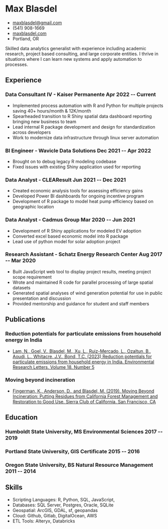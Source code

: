 <!-- TITLE -->
# Max Blasdel

<!-- CONTACT DETAILS -->
- <maxblasdel@gmail.com>
- (541) 908-1669
- [maxblasdel.com](https://www.maxblasdel.com/)
- Portland, OR

<!-- SUMMARY -->
Skilled data analytics generalist with experience including academic research, project based consulting, and large corporate entities. I thrive in
situations where I can learn new systems and apply automation to processes.

## Experience

<!-- You have to wrap the "left" and "right" half of these headings in spans by
hand -->
### <span>Data Consultant IV - Kaiser Permanente</span> <span>Apr 2022 -- Current</span>

 - Implemented process automation with R and Python for multiple projects saving 40+ hours/month & 12K/month
 - Spearheaded transition to R Shiny spatial data dashboard reporting bringing new business to team
 - Lead internal R package development and design for standardization across developers
 - Work to modernize data infrastructure through linux server automation 

### <span>BI Engineer - Wavicle Data Solutions</span> <span>Dec 2021 -- Apr 2022</span>

 - Brought on to debug legacy R modeling codebase
 - Fixed issues with existing Shiny application used for reporting  

### <span>Data Analyst - CLEAResult</span> <span>Jun 2021 -- Dec 2021</span>

- Created economic analysis tools for assessing efficiency gains
- Developed Power BI dashboards for ongoing incentive program
- Development of R package to model heat pump efficiency based on geographic location

### <span>Data Analyst - Cadmus Group</span> <span>Mar 2020 -- Jun 2021</span>

- Development of R Shiny applications for modeled EV adoption
- Converted excel based economic model into R package
- Lead use of python model for solar adoption project

### <span>Research Assistant - Schatz Energy Research Center</span> <span>Aug 2017 -- Mar 2020 <span>

- Built JavaScript web tool to display project results, meeting project scope requirement
- Wrote and maintained R code for parallel processing of large spatial datasets
- Generated spatial analyses of wind generation potential for use in public presentation and discussion
- Provided mentorship and guidance for student and staff members

## Publications

### <span>Reduction potentials for particulate emissions from household energy in India</span>

- [Lam, N., Goel, V., Blasdel, M., Xu, L., Ruiz-Mercado, L., Ozaltun, B., Aoudi, L., Whitacre, J.V., Bond, T.C. (2023) Reduction potentials for particulate emissions from household energy in India. Environmental Research Letters. Volume 18. Number 5](https://iopscience.iop.org/article/10.1088/1748-9326/acc7ba)

### <span>Moving beyond incineration</span>

- [Fingerman, K., Anderson, D., and Blasdel, M. (2019). Moving Beyond Incineration: Putting Residues from California Forest Management and Restoration to Good Use. Sierra Club of California. San Francisco, CA](https://www.sierraclub.org/sites/www.sierraclub.org/files/sce/sierra-club-california/PDFs/SCC_MovingBeyondIncineration.pdf)

## Education

### <span>Humboldt State University, MS Environmental Sciences</span> <span>2017 -- 2019</span>

### <span>Portland State University, GIS Certificate</span> <span>2015 -- 2016</span>

### <span>Oregon State University, BS Natural Resource Management</span> <span>2011 -- 2014</span>

## Skills

 - Scripting Languages: R, Python, SQL, JavaScript, 
 - Databases: SQL Server, Postgres, Oracle, SQLite
 - Geospatial: ArcGIS, GDAL, sf, geopandas
 - Cloud: Github, Gitlab, DigitalOcean, AWS
 - ETL Tools: Alteryx, Databricks

